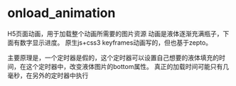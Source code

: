 # onload_animation
H5页面动画，用于加载整个动画所需要的图片资源
动画是液体逐渐充满瓶子，下面有数字显示进度。
原生js+css3 keyframes动画写的，但也基于zepto。

主要原理是，一个定时器是假的，这个定时器可以设置自己想要的液体填充的时间，在这个定时器中，改变液体图片的bottom属性。
真正的加载时间可能只有几毫秒，在另外的定时器中执行
